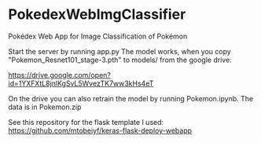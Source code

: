 
# PokedexWebImgClassifier
Pokédex Web App for Image Classification of Pokémon

Start the server by running app.py
The model works, when you copy "Pokemon_Resnet101_stage-3.pth" to models/ from the google drive:

https://drive.google.com/open?id=1YXFXtL8jnlKgSvL5WvezTK7ww3kHs4eT

On the drive you can also retrain the model by running Pokemon.ipynb. The data is in Pokemon.zip

See this repository for the flask template I used:
https://github.com/mtobeiyf/keras-flask-deploy-webapp
